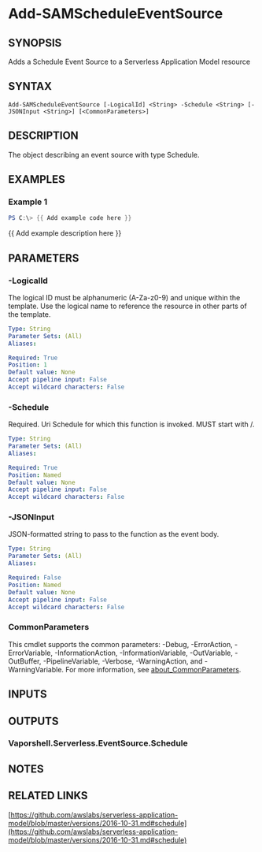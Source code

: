 # Add-SAMScheduleEventSource

## SYNOPSIS
Adds a Schedule Event Source to a Serverless Application Model resource

## SYNTAX

```
Add-SAMScheduleEventSource [-LogicalId] <String> -Schedule <String> [-JSONInput <String>] [<CommonParameters>]
```

## DESCRIPTION
The object describing an event source with type Schedule.

## EXAMPLES

### Example 1
```powershell
PS C:\> {{ Add example code here }}
```

{{ Add example description here }}

## PARAMETERS

### -LogicalId
The logical ID must be alphanumeric (A-Za-z0-9) and unique within the template.
Use the logical name to reference the resource in other parts of the template.

```yaml
Type: String
Parameter Sets: (All)
Aliases:

Required: True
Position: 1
Default value: None
Accept pipeline input: False
Accept wildcard characters: False
```

### -Schedule
Required.
Uri Schedule for which this function is invoked.
MUST start with /.

```yaml
Type: String
Parameter Sets: (All)
Aliases:

Required: True
Position: Named
Default value: None
Accept pipeline input: False
Accept wildcard characters: False
```

### -JSONInput
JSON-formatted string to pass to the function as the event body.

```yaml
Type: String
Parameter Sets: (All)
Aliases:

Required: False
Position: Named
Default value: None
Accept pipeline input: False
Accept wildcard characters: False
```

### CommonParameters
This cmdlet supports the common parameters: -Debug, -ErrorAction, -ErrorVariable, -InformationAction, -InformationVariable, -OutVariable, -OutBuffer, -PipelineVariable, -Verbose, -WarningAction, and -WarningVariable. For more information, see [about_CommonParameters](http://go.microsoft.com/fwlink/?LinkID=113216).

## INPUTS

## OUTPUTS

### Vaporshell.Serverless.EventSource.Schedule
## NOTES

## RELATED LINKS

[https://github.com/awslabs/serverless-application-model/blob/master/versions/2016-10-31.md#schedule](https://github.com/awslabs/serverless-application-model/blob/master/versions/2016-10-31.md#schedule)

